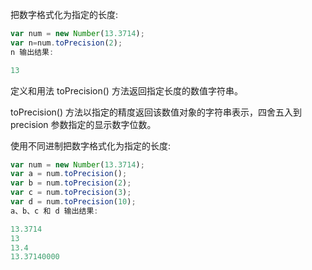 把数字格式化为指定的长度:
```js
var num = new Number(13.3714);
var n=num.toPrecision(2);
n 输出结果:

13

```
定义和用法
toPrecision() 方法返回指定长度的数值字符串。

toPrecision() 方法以指定的精度返回该数值对象的字符串表示，四舍五入到 precision 参数指定的显示数字位数。


使用不同进制把数字格式化为指定的长度:

```js
var num = new Number(13.3714);
var a = num.toPrecision();
var b = num.toPrecision(2);
var c = num.toPrecision(3);
var d = num.toPrecision(10);
a、b、c 和 d 输出结果:

13.3714
13
13.4
13.37140000
```